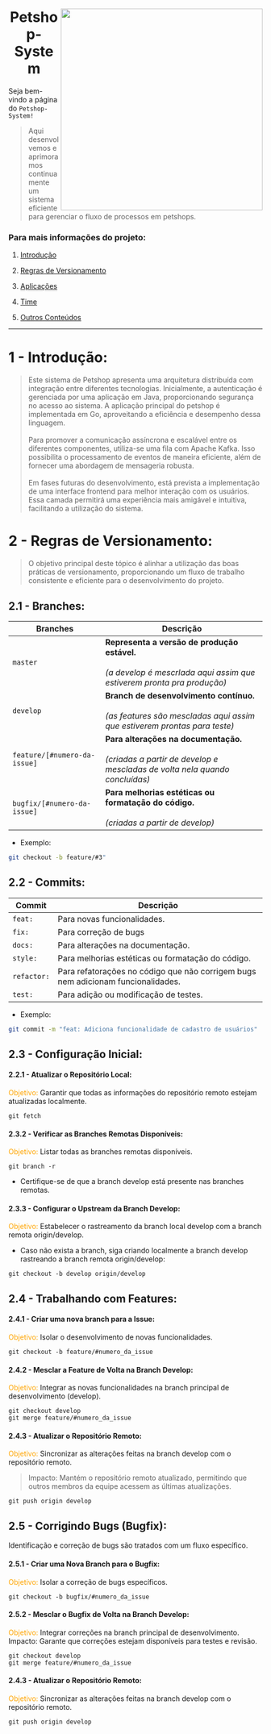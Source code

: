 <div>
    <div>
        <img align="right" height="400px" src="https://i.imgur.com/PY8vQtq.jpg"/>
        <h1 align="center">Petshop-System</h1>
    </div>
    <div>

Seja bem-vindo a página do
`Petshop-System!`
> Aqui desenvolvemos e aprimoramos continuamente um sistema eficiente para gerenciar o fluxo de processos em petshops.

### Para mais informações do projeto:

 1. [Introdução](#intro)
 2. [Regras de Versionamento](#git)
 3. [Aplicações](#app)
 4. [Time](#time)
 4. [Outros Conteúdos](#outros)

    </div>
    <div>   

    ******

    </div>
</div>

<div id='intro'/>  

# 1 - Introdução:

> Este sistema de Petshop apresenta uma arquitetura distribuída com integração entre diferentes tecnologias. Inicialmente, a autenticação é gerenciada por uma aplicação em Java, proporcionando segurança no acesso ao sistema. A aplicação principal do petshop é implementada em Go, aproveitando a eficiência e desempenho dessa linguagem.</br></br> Para promover a comunicação assíncrona e escalável entre os diferentes componentes, utiliza-se uma fila com Apache Kafka. Isso possibilita o processamento de eventos de maneira eficiente, além de fornecer uma abordagem de mensageria robusta.</br></br> Em fases futuras do desenvolvimento, está prevista a implementação de uma interface frontend para melhor interação com os usuários. Essa camada permitirá uma experiência mais amigável e intuitiva, facilitando a utilização do sistema.

<div id='git'/>  

 # 2 - Regras de Versionamento:

>O objetivo principal deste tópico é alinhar a utilização das boas práticas de versionamento, proporcionando um fluxo de trabalho consistente e eficiente para o desenvolvimento do projeto.

## 2.1 - Branches:

| Branches | Descrição |
| --- | --- |
| `master` | **Representa a versão de produção estável.** </br></br> *(a develop é mescrlada aqui assim que estiverem pronta pra produção)* |
| `develop` |  **Branch de desenvolvimento contínuo.** </br></br> *(as features são mescladas aqui assim que estiverem prontas para teste)* |
| `feature/[#numero-da-issue]` | **Para alterações na documentação.** </br></br> *(criadas a partir de develop e mescladas de volta nela quando concluídas)* |
| `bugfix/[#numero-da-issue]` | **Para melhorias estéticas ou formatação do código.** </br></br> *(criadas a partir de develop)* |

- Exemplo:
```bash
git checkout -b feature/#3"
```

## 2.2 - Commits:

| Commit | Descrição |
| --- | --- |
| `feat:` | Para novas funcionalidades. |
| `fix:` | Para correção de bugs |
| `docs:` | Para alterações na documentação. |
| `style:` | Para melhorias estéticas ou formatação do código. |
| `refactor:` | Para refatorações no código que não corrigem bugs nem adicionam funcionalidades. |
| `test:` | Para adição ou modificação de testes. |

- Exemplo:
```bash
git commit -m "feat: Adiciona funcionalidade de cadastro de usuários"
```

## 2.3 - Configuração Inicial:

#### 2.2.1 - Atualizar o Repositório Local:
<span style="color: orange;">Objetivo:</span> Garantir que todas as informações do repositório remoto estejam atualizadas localmente.

```
git fetch
```
#### 2.3.2 - Verificar as Branches Remotas Disponíveis:
<span style="color: orange;">Objetivo:</span> Listar todas as branches remotas disponíveis.

```
git branch -r
```
* Certifique-se de que a branch develop está presente nas branches remotas.

#### 2.3.3 - Configurar o Upstream da Branch Develop:
<span style="color: orange;">Objetivo:</span> Estabelecer o rastreamento da branch local develop com a branch remota origin/develop.

* Caso não exista a branch, siga criando localmente a branch develop rastreando a branch remota origin/develop:
```
git checkout -b develop origin/develop
```
## 2.4 - Trabalhando com Features:

#### 2.4.1 - Criar uma nova branch para a Issue:
<span style="color: orange;">Objetivo:</span> Isolar o desenvolvimento de novas funcionalidades.

```
git checkout -b feature/#numero_da_issue
```
#### 2.4.2 - Mesclar a Feature de Volta na Branch Develop:
<span style="color: orange;">Objetivo:</span> Integrar as novas funcionalidades na branch principal de desenvolvimento (develop).
```
git checkout develop
git merge feature/#numero_da_issue
```

#### 2.4.3 - Atualizar o Repositório Remoto:
<span style="color: orange;">Objetivo:</span> Sincronizar as alterações feitas na branch develop com o repositório remoto.

> Impacto: Mantém o repositório remoto atualizado, permitindo que outros membros da equipe acessem as últimas atualizações.
```
git push origin develop
```

## 2.5 - Corrigindo Bugs (Bugfix):
Identificação e correção de bugs são tratados com um fluxo específico.

#### 2.5.1 - Criar uma Nova Branch para o Bugfix:
<span style="color: orange;">Objetivo:</span> Isolar a correção de bugs específicos.

```
git checkout -b bugfix/#numero_da_issue
```
#### 2.5.2 - Mesclar o Bugfix de Volta na Branch Develop:
<span style="color: orange;">Objetivo:</span> Integrar correções na branch principal de desenvolvimento.
Impacto: Garante que correções estejam disponíveis para testes e revisão.

```
git checkout develop
git merge feature/#numero_da_issue
```
#### 2.4.3 - Atualizar o Repositório Remoto:
<span style="color: orange;">Objetivo:</span> Sincronizar as alterações feitas na branch develop com o repositório remoto.

```
git push origin develop
```
